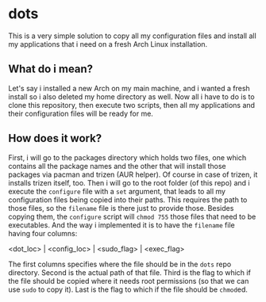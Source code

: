 # dots
This is a very simple solution to copy all my configuration files and
install all my applications that i need on a fresh Arch Linux installation.

## What do i mean?
Let's say i installed a new Arch on my main machine, and i wanted a fresh
install so i also deleted my home directory as well. Now all i have to do is
to clone this repository, then execute two scripts, then all my applications
and their configuration files will be ready for me.

## How does it work?
First, i will go to the packages directory which holds two files, one which
contains all the package names and the other that will install those packages
via pacman and trizen (AUR helper). Of course in case of trizen, it installs
trizen itself, too. Then i will go to the root folder (of this repo) and i
execute the `configure` file with a `set` argument, that leads to all my
configuration files being copied into their paths. This requires the path
to those files, so the `filename` file is there just to provide those. Besides
copying them, the `configure` script will `chmod 755` those files that need
to be executables. And the way i implemented it is to have the `filename` file
having four columns:

<dot_loc> | <config_loc> | <sudo_flag> | <exec_flag>

The first columns specifies where the file should be in the `dots` repo
directory. Second is the actual path of that file. Third is the flag to which
if the file should be copied where it needs root permissions (so that we can
use `sudo` to copy it). Last is the flag to which if the file should be
`chmod`ed.
